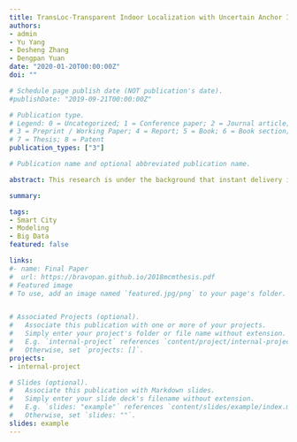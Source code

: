 ```yaml
---
title: TransLoc-Transparent Indoor Localization with Uncertain Anchor Information for Instant Delivery
authors:
- admin
- Yu Yang
- Desheng Zhang
- Dengpan Yuan
date: "2020-01-20T00:00:00Z"
doi: ""

# Schedule page publish date (NOT publication's date).
#publishDate: "2019-09-21T00:00:00Z"

# Publication type.
# Legend: 0 = Uncategorized; 1 = Conference paper; 2 = Journal article;
# 3 = Preprint / Working Paper; 4 = Report; 5 = Book; 6 = Book section;
# 7 = Thesis; 8 = Patent
publication_types: ["3"]

# Publication name and optional abbreviated publication name.

abstract: This research is under the background that instant delivery is an important urban service in recent years driven by the increasing consumer for quick product delivery, which generally requries to be delivered within half an hour in an urban area. One important issue for the business is to keep updating the status of carries especially the real-time locations, which is challenging when they are in an indoor environment. In this research, we addressed two challenges including uncertain anchor reporting behaviors and indoor mobility behaviors. We evaluate our system on 1,000 carries, which shows improvement ove two baselines by 63% and 72%, and achieve a competitive result compared to a label-extensive baseline.

summary:

tags:
- Smart City
- Modeling
- Big Data
featured: false

links:
#- name: Final Paper
#  url: https://bravopan.github.io/2018mcmthesis.pdf
# Featured image
# To use, add an image named `featured.jpg/png` to your page's folder.


# Associated Projects (optional).
#   Associate this publication with one or more of your projects.
#   Simply enter your project's folder or file name without extension.
#   E.g. `internal-project` references `content/project/internal-project/index.md`.
#   Otherwise, set `projects: []`.
projects:
- internal-project

# Slides (optional).
#   Associate this publication with Markdown slides.
#   Simply enter your slide deck's filename without extension.
#   E.g. `slides: "example"` references `content/slides/example/index.md`.
#   Otherwise, set `slides: ""`.
slides: example
---
```

